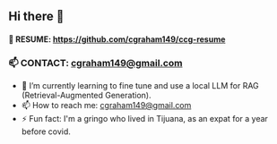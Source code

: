 ## Hi there 👋

#### 📄 RESUME: https://github.com/cgraham149/ccg-resume
### 📫 CONTACT: cgraham149@gmail.com

- 🤔 I’m currently learning to fine tune and use a local LLM for RAG (Retrieval-Augmented Generation).
- 📫 How to reach me: cgraham149@gmail.com
- ⚡ Fun fact: I'm a gringo who lived in Tijuana, as an expat for a year before covid.

